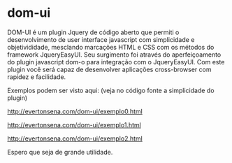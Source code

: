 dom-ui
======

DOM-UI é um plugin Jquery de código aberto que permiti o desenvolvimento de user interface javascript com simplicidade e objetivididade, mesclando marcações HTML e CSS com os métodos do framework JqueryEasyUI. Seu surgimento foi através do aperfeiçoamento do plugin javascript dom-o para integração com o JqueryEasyUI. Com este plugin você será capaz de desenvolver aplicações cross-browser com rapidez e facilidade.

Exemplos podem ser visto aqui: (veja no código fonte a simplicidade do plugin)

http://evertonsena.com/dom-ui/exemplo0.html

http://evertonsena.com/dom-ui/exemplo1.html

http://evertonsena.com/dom-ui/exemplo2.html


Espero que seja de grande utilidade.
